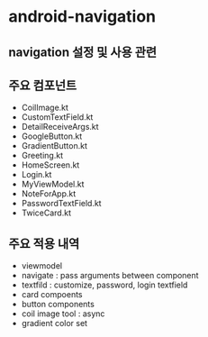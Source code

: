 # android-navigation

## navigation 설정 및 사용 관련
## 주요 컴포넌트

* CoilImage.kt
* CustomTextField.kt
* DetailReceiveArgs.kt
* GoogleButton.kt
* GradientButton.kt
* Greeting.kt
* HomeScreen.kt
* Login.kt
* MyViewModel.kt
* NoteForApp.kt
* PasswordTextField.kt
* TwiceCard.kt

## 주요 적용 내역
* viewmodel
* navigate : pass arguments between component
* textfild  : customize, password, login textfield
* card compoents
* button components
* coil image tool : async
* gradient color set
